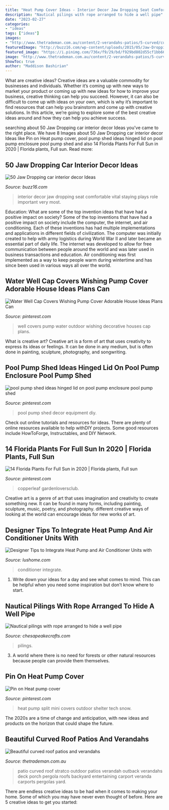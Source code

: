 ```yaml
---
title: "Heat Pump Cover Ideas - Interior Decor Jaw Dropping Seat Comfortable Vital Staying Plays Role Important Very Most"
description: "Nautical pilings with rope arranged to hide a well pipe"
date: "2023-02-27"
categories:
- "ideas"
tags: ["ideas"]
images:
- "http://www.thetrademan.com.au/content/2-verandahs-patios/5-curved/curved-freestanding-verandah.jpg"
featuredImage: "http://buzz16.com/wp-content/uploads/2015/05/Jaw-Dropping-car-interior-decor-Ideas0171.jpg"
featured_image: "https://i.pinimg.com/736x/f9/29/bd/f929bd802d55cf1bb66f437794b6cac9.jpg"
image: "http://www.thetrademan.com.au/content/2-verandahs-patios/5-curved/curved-freestanding-verandah.jpg"
ShowToc: true
author: "Maddison Bashirian"
---
```



What are creative ideas?
Creative ideas are a valuable commodity for businesses and individuals. Whether it’s coming up with new ways to market your product or coming up with new ideas for how to improve your business, creative thinking can help you succeed. However, it can also be difficult to come up with ideas on your own, which is why it’s important to find resources that can help you brainstorm and come up with creative solutions. In this article, we’re going to explore some of the best creative ideas around and how they can help you achieve success.

	

		
searching about 50 Jaw Dropping car interior decor Ideas you've came to the right place. We have 8 Images about 50 Jaw Dropping car interior decor Ideas like Pin on Heat pump cover, pool pump shed ideas hinged lid on pool pump enclosure pool pump shed and also 14 Florida Plants For Full Sun in 2020 | Florida plants, Full sun. Read more:
		
    
## 50 Jaw Dropping Car Interior Decor Ideas

<img loading=lazy src="http://buzz16.com/wp-content/uploads/2015/05/Jaw-Dropping-car-interior-decor-Ideas0171.jpg" onerror="this.onerror=null;this.src='https://tse4.mm.bing.net/th?id=OIP.YBCMp96Qqdz2JLnGR1sSQAHaJ4&amp;pid=15.1';" alt="50 Jaw Dropping car interior decor Ideas">

_Source: buzz16.com_

>interior decor jaw dropping seat comfortable vital staying plays role important very most. 

	

Education: What are some of the top invention ideas that have had a positive impact on society?
Some of the top inventions that have had a positive impact on society include the computer, the internet, and air conditioning. Each of these inventions has had multiple implementations and applications in different fields of civilization. The computer was initially created to help with army logistics during World War II and later became an essential part of daily life. The internet was developed to allow for free communication between people around the world and was later used in business transactions and education. Air conditioning was first implemented as a way to keep people warm during wintertime and has since been used in various ways all over the world.

    
## Water Well Cap Covers Wishing Pump Cover Adorable House Ideas Plans Can

<img loading=lazy src="https://i.pinimg.com/736x/98/de/05/98de05967639b253dff70cedb9a8041b.jpg" onerror="this.onerror=null;this.src='https://tse3.mm.bing.net/th?id=OIP.o2WamurUChvcRy9POFufAwAAAA&amp;pid=15.1';" alt="Water Well Cap Covers Wishing Pump Cover Adorable House Ideas Plans Can">

_Source: pinterest.com_

>well covers pump water outdoor wishing decorative houses cap plans. 

	

What is creative art?
Creative art is a form of art that uses creativity to express its ideas or feelings. It can be done in any medium, but is often done in painting, sculpture, photography, and songwriting.

    
## Pool Pump Shed Ideas Hinged Lid On Pool Pump Enclosure Pool Pump Shed

<img loading=lazy src="https://i.pinimg.com/736x/f9/29/bd/f929bd802d55cf1bb66f437794b6cac9.jpg" onerror="this.onerror=null;this.src='https://tse3.mm.bing.net/th?id=OIP.-B8O-S6Cy6ftijfbNhxbeAHaLH&amp;pid=15.1';" alt="pool pump shed ideas hinged lid on pool pump enclosure pool pump shed">

_Source: pinterest.com_

>pool pump shed decor equipment diy. 

	

Check out online tutorials and resources for ideas. There are plenty of online resources available to help withDIY projects. Some good resources include HowToForge, Instructables, and DIY Network. 

    
## 14 Florida Plants For Full Sun In 2020 | Florida Plants, Full Sun

<img loading=lazy src="https://i.pinimg.com/736x/bb/ef/0b/bbef0b2dc0dfa1a7e12ac129bed6e5a1.jpg" onerror="this.onerror=null;this.src='https://tse4.mm.bing.net/th?id=OIP.T7rcSdvHxLZOnHOWqgDixQHaE8&amp;pid=15.1';" alt="14 Florida Plants For Full Sun in 2020 | Florida plants, Full sun">

_Source: pinterest.com_

>copperleaf gardenloversclub. 

	

Creative art is a genre of art that uses imagination and creativity to create something new. It can be found in many forms, including painting, sculpture, music, poetry, and photography. different creative ways of looking at the world can encourage ideas for new works of art.

    
## Designer Tips To Integrate Heat Pump And Air Conditioner Units With

<img loading=lazy src="http://www.lushome.com/wp-content/uploads/2015/10/interior-design-decorating-with-heater-air-conditioner-unit-13.jpg" onerror="this.onerror=null;this.src='https://tse2.mm.bing.net/th?id=OIP.0bKFojTex2q9GBT14F6hjAHaGT&amp;pid=15.1';" alt="Designer Tips to Integrate Heat Pump and Air Conditioner Units with">

_Source: lushome.com_

>conditioner integrate. 

	

1. Write down your ideas for a day and see what comes to mind. This can be helpful when you need some inspiration but don’t know where to start.

    
## Nautical Pilings With Rope Arranged To Hide A Well Pipe

<img loading=lazy src="http://www.chesapeakecrafts.com/2birds-1.jpg" onerror="this.onerror=null;this.src='https://tse1.mm.bing.net/th?id=OIP.wC7atjOLCMPGU50Vr-tOaQAAAA&amp;pid=15.1';" alt="Nautical pilings with rope arranged to hide a well pipe">

_Source: chesapeakecrafts.com_

>pilings. 

	

3. A world where there is no need for forests or other natural resources because people can provide them themselves. 

    
## Pin On Heat Pump Cover

<img loading=lazy src="https://i.pinimg.com/736x/44/cb/24/44cb246d3742b75e30b8b6eda5269bf0.jpg" onerror="this.onerror=null;this.src='https://tse4.mm.bing.net/th?id=OIP.I7DjN1H8qlED5SXyePiwewHaNK&amp;pid=15.1';" alt="Pin on Heat pump cover">

_Source: pinterest.com_

>heat pump split mini covers outdoor shelter tech snow. 

	

The 2020s are a time of change and anticipation, with new ideas and products on the horizon that could shape the future.

    
## Beautiful Curved Roof Patios And Verandahs

<img loading=lazy src="http://www.thetrademan.com.au/content/2-verandahs-patios/5-curved/curved-freestanding-verandah.jpg" onerror="this.onerror=null;this.src='https://tse4.mm.bing.net/th?id=OIP.WvkI5qD882RW71JaDocguAHaE8&amp;pid=15.1';" alt="Beautiful curved roof patios and verandahs">

_Source: thetrademan.com.au_

>patio curved roof stratco outdoor patios verandah outback verandahs deck porch pergola roofs backyard entertaining carport veranda carports pergolas yard. 

	

There are endless creative ideas to be had when it comes to making your home. Some of which you may have never even thought of before. Here are 5 creative ideas to get you started:

